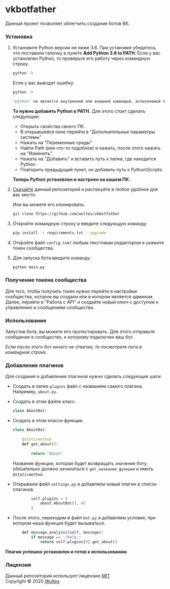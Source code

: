 # vkbotfather

Данный проект позволяет облегчить создание ботов ВК.

### Установка

1. Установите Python версии не ниже 3.6. При установке убедитесь, что поставили галочку в пункте **Add Python 3.8 to PATH**. Если у вас установлен Python, то проверьте его работу через командную строку.

   ```bash
   python -h
   ```

   Если у вас выводит ошибку:

   ```bash
   python -h
   
   "python" не является внутренней или внешней командой, исполняемой программой или пакетом файлов.
   ```

   **То нужно добавить Python в PATH.** Для этого стоит сделать следующие:

   - Открыть свойства своего ПК.
   - В открывшейся окне перейти в "Дополнительные параметры системы"
   - Нажать на "Переменные среды"
   - Найти Path (или что-то подобное) и нажать, после этого нажать на "Изменить".
   - Нажать на "Добавить" и вставить путь к папке, где находится Python.
   - Повторить предыдущий пункт, но добавить путь к Python\Scripts.  

   **Теперь Python установлен и настроен на вашем ПК.**

2. [Скачайте](https://github.com/wultes/vkbotfather/archive/master.zip) данный репозиторий и распакуйте в любое удобное для вас место.

   Или вы можете его клонировать.

   ```bash
   git clone https://github.com/wultes/vkbotfather
   ```

3. Откройте командную строку и введите следующую команду:

   ```bash
   pip install -r requirements.txt --upgrade
   ```

4. Откройте файл ```config.toml``` любым текстовым редактором и укажите токен сообщества.

5. Для запуска бота введите команду:

   ```bash
   python main.py
   ```

    

### Получение токена сообщества

Для того, чтобы получить токен нужно перейти в настройки сообщества, которое вы создали или в котором является админом. Далее, перейти в "Работа с API" и создайте новый ключ с доступом к управлению и сообщениям сообщества.



### Использование

Запустив бота, вы можете его протестировать. Для этого отправьте сообщение в сообщество, к которому подключен ваш бот.

*Если после этого бот ничего не ответил, то посмотрите логи в командной строке.*



### Добавление плагинов

Для создания и добавления плагинов нужно сделать следующие шаги:

- Создать в папке ```plugins``` файл с названием самого плагина. Например, ```about.py```.

- Создать в этом файле класс.

  ```python
  class AboutBot:
  ```

- Создать в этом классе функции.

  ```python
  class AboutBot:
      
      @staticmethod
      def get_about():
          
          return "About"
  ```

  Название функции, которая будет возвращать значение боту, обязательно должно начинаться с ```get_название_функции``` и иметь ```@staticmethod```.

- Открываем файл ```settings.py``` и добавляем новый плагин в список плагинов.

  ```python
          self.plugins = (
              about.AboutBot(), #0
          )
  ```

- После этого, переходим в файл ```bot.py``` и добавляем условие, при котором наша функция будет вызываться.

  ```python
      def message_analysic(self, message):
          if message == '/help':
              return self.plugins[0].get_about()
  ```

**Плагин успешно установлен и готов к использованию**

### Лицензия

Данный репозиторий использует лицензию [MIT](https://choosealicense.com/licenses/mit/)  
Copyright © 2020 [Wultes](https://github.com/wultes/). 
